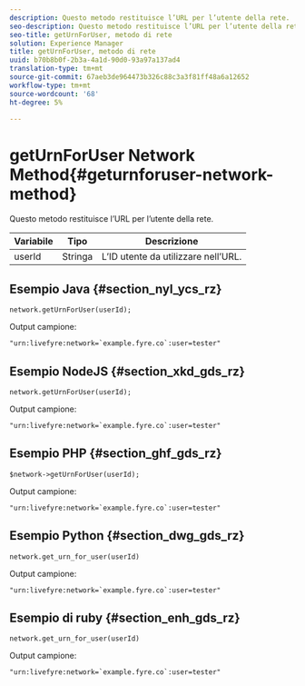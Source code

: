 ```yaml
---
description: Questo metodo restituisce l’URL per l’utente della rete.
seo-description: Questo metodo restituisce l’URL per l’utente della rete.
seo-title: getUrnForUser, metodo di rete
solution: Experience Manager
title: getUrnForUser, metodo di rete
uuid: b70b8b0f-2b3a-4a1d-90d0-93a97a137ad4
translation-type: tm+mt
source-git-commit: 67aeb3de964473b326c88c3a3f81ff48a6a12652
workflow-type: tm+mt
source-wordcount: '68'
ht-degree: 5%

---
```



# getUrnForUser Network Method{#geturnforuser-network-method}

Questo metodo restituisce l’URL per l’utente della rete.

| Variabile | Tipo | Descrizione |
|--- |--- |--- |
| userId | Stringa | L’ID utente da utilizzare nell’URL. |

## Esempio Java {#section_nyl_ycs_rz}

```
network.getUrnForUser(userId);
```

Output campione:

```
"urn:livefyre:network=`example.fyre.co`:user=tester" 
```

## Esempio NodeJS {#section_xkd_gds_rz}

```
network.getUrnForUser(userId);
```

Output campione:

```
"urn:livefyre:network=`example.fyre.co`:user=tester" 
```

## Esempio PHP {#section_ghf_gds_rz}

```
$network->getUrnForUser(userId); 
```

Output campione:

```
"urn:livefyre:network=`example.fyre.co`:user=tester" 
```

## Esempio Python {#section_dwg_gds_rz}

```
network.get_urn_for_user(userId) 
```

Output campione:

```
"urn:livefyre:network=`example.fyre.co`:user=tester" 
```

## Esempio di ruby {#section_enh_gds_rz}

```
network.get_urn_for_user(userId) 
```

Output campione:

```
"urn:livefyre:network=`example.fyre.co`:user=tester" 
```
